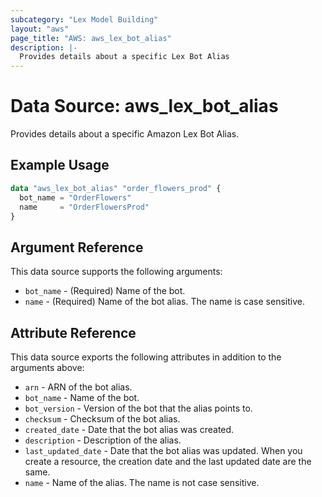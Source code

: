 ```yaml
---
subcategory: "Lex Model Building"
layout: "aws"
page_title: "AWS: aws_lex_bot_alias"
description: |-
  Provides details about a specific Lex Bot Alias
---
```


# Data Source: aws_lex_bot_alias

Provides details about a specific Amazon Lex Bot Alias.

## Example Usage

```terraform
data "aws_lex_bot_alias" "order_flowers_prod" {
  bot_name = "OrderFlowers"
  name     = "OrderFlowersProd"
}
```

## Argument Reference

This data source supports the following arguments:

* `bot_name` - (Required) Name of the bot.
* `name` - (Required) Name of the bot alias. The name is case sensitive.

## Attribute Reference

This data source exports the following attributes in addition to the arguments above:

* `arn` - ARN of the bot alias.
* `bot_name` - Name of the bot.
* `bot_version` - Version of the bot that the alias points to.
* `checksum` - Checksum of the bot alias.
* `created_date` - Date that the bot alias was created.
* `description` - Description of the alias.
* `last_updated_date` - Date that the bot alias was updated. When you create a resource, the creation date and the last updated date are the same.
* `name` - Name of the alias. The name is not case sensitive.

